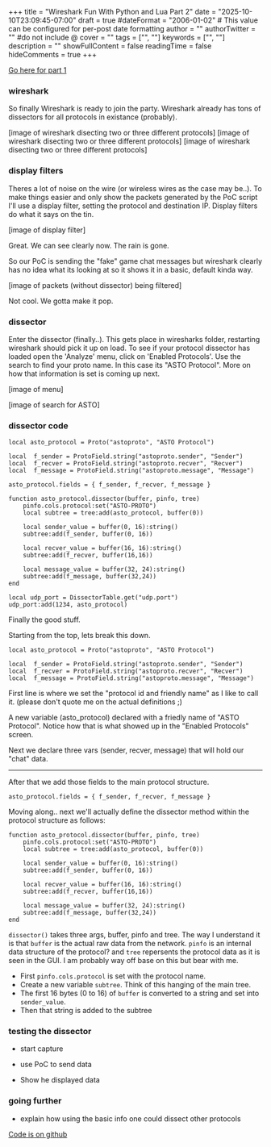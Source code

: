 +++
title = "Wireshark Fun With Python and Lua Part 2"
date = "2025-10-10T23:09:45-07:00"
draft = true
#dateFormat = "2006-01-02" # This value can be configured for per-post date formatting
author = ""
authorTwitter = "" #do not include @
cover = ""
tags = ["", ""]
keywords = ["", ""]
description = ""
showFullContent = false
readingTime = false
hideComments = true
+++

[Go here for part 1](https://a570.bearblog.dev/wireshark-fun-with-python-and-lua-part-1/)

### wireshark

So finally Wireshark is ready to join the party. Wireshark already has tons of dissectors for all protocols in existance (probably).

[image of wireshark disecting two or three different protocols]
[image of wireshark disecting two or three different protocols]
[image of wireshark disecting two or three different protocols]

### display filters

Theres a lot of noise on the wire (or wireless wires as the case may be..). To make things easier and only show the packets generated by the PoC script I'll use a display filter, setting the protocol and destination IP. Display filters do what it says on the tin.

[image of display filter]

Great. We can see clearly now. The rain is gone.

So our PoC is sending the "fake" game chat messages but wireshark clearly has no idea what its looking at so it shows it in a basic, default kinda way.

[image of packets (without dissector) being filtered]

Not cool. We gotta make it pop.

### dissector

Enter the dissector (finally..). This gets place in wiresharks folder, restarting wireshark should pick it up on load. To see if your protocol dissector has loaded open the 'Analyze' menu, click on 'Enabled Protocols'. Use the search to find your proto name. In this case its "ASTO Protocol". More on how that information is set is coming up next.

[image of menu]

[image of search for ASTO]


### dissector code

```
local asto_protocol = Proto("astoproto", "ASTO Protocol")

local  f_sender = ProtoField.string("astoproto.sender", "Sender")
local  f_recver = ProtoField.string("astoproto.recver", "Recver")
local  f_message = ProtoField.string("astoproto.message", "Message")

asto_protocol.fields = { f_sender, f_recver, f_message }

function asto_protocol.dissector(buffer, pinfo, tree)
    pinfo.cols.protocol:set("ASTO-PROTO")
    local subtree = tree:add(asto_protocol, buffer(0))

    local sender_value = buffer(0, 16):string()
    subtree:add(f_sender, buffer(0, 16))
    
    local recver_value = buffer(16, 16):string()
    subtree:add(f_recver, buffer(16,16))

    local message_value = buffer(32, 24):string()
    subtree:add(f_message, buffer(32,24))
end

local udp_port = DissectorTable.get("udp.port")
udp_port:add(1234, asto_protocol)
```
Finally the good stuff.

Starting from the top, lets break this down.

```
local asto_protocol = Proto("astoproto", "ASTO Protocol")

local  f_sender = ProtoField.string("astoproto.sender", "Sender")
local  f_recver = ProtoField.string("astoproto.recver", "Recver")
local  f_message = ProtoField.string("astoproto.message", "Message")
```

First line is where we set the "protocol id and friendly name" as I like to call it. (please don't quote me on the actual definitions ;)

A new variable (asto_protocol) declared with a friedly name of "ASTO Protocol". Notice how that is what showed up in the "Enabled Protocols" screen.

Next we declare three vars (sender, recver, message) that will hold our "chat" data.

---
After that we add those fields to the main protocol structure.

```asto_protocol.fields = { f_sender, f_recver, f_message }```


Moving along.. next we'll actually define the dissector method within the protocol structure as follows:

```
function asto_protocol.dissector(buffer, pinfo, tree)
    pinfo.cols.protocol:set("ASTO-PROTO")
    local subtree = tree:add(asto_protocol, buffer(0))

    local sender_value = buffer(0, 16):string()
    subtree:add(f_sender, buffer(0, 16))
    
    local recver_value = buffer(16, 16):string()
    subtree:add(f_recver, buffer(16,16))

    local message_value = buffer(32, 24):string()
    subtree:add(f_message, buffer(32,24))
end
```

```dissector()``` takes three args, buffer, pinfo and tree. 
The way I understand it is that ```buffer``` is the actual raw data from the network. ```pinfo``` is an internal data structure of the protocol? and ```tree``` repersents the protocol data as it is seen in the GUI. I am probably way off base on this but bear with me.

- First ```pinfo.cols.protocol``` is set with the protocol name.
- Create a new variable ```subtree```. Think of this hanging of the main tree.
- The first 16 bytes (0 to 16) of ```buffer``` is converted to a string and set into ```sender_value```.
- Then that string is added to the subtree

### testing the dissector
- start capture

- use PoC to send data

- Show he displayed data

### going further
- explain how using the basic info one could dissect other protocols

[Code is on github](https://github.com/astonge/astoproto-dissector)
